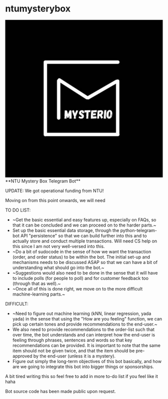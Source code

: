 # ntumysterybox
<img src="./resources/N2U_logo.jpg" alt="Logo">
**NTU Mystery Box Telegram Bot**

UPDATE: We got operational funding from NTU!

Moving on from this point onwards, we will need 

TO DO LIST:

* ~Get the basic essential and easy features up, especially on FAQs, so that it can be concluded and we can proceed on to the harder parts.~
* Set up the basic essential data storage, through the python-telegram-bot API "persistence" so that we can build further into this and to actually store and conduct multiple transactions. Will need CS help on this since I am not very well-versed into this.
* ~Do a bit of sudocode in the sense of how we want the transaction (order, and order status) to be within the bot. The initial set-up and mechanisms needs to be discussed ASAP so that we can have a bit of understanding what should go into the bot.~
* ~Suggestions would also need to be done in the sense that it will have to include polls (for people to poll) and for customer feedback too (through that as well).~
* ~Once all of this is done right, we move on to the more difficult machine-learning parts.~

DIFFICULT:
* ~Need to figure out machine learning (kNN, linear regression, yada yada) in the sense that using the "How are you feeling" function, we can pick up certain tones and provide recommendations to the end-user.~
* We also need to provide recommendations to the order-list such that over time, the bot understands and can interpret how the end-user is feeling through phrases, sentences and words so that key recommendations can be provided. It is important to note that the same item should not be given twice, and that the item should be pre-approved by the end-user (unless it is a mystery).
* Figure out simply the long-term objectives of this bot basically, and how are we going to integrate this bot into bigger things or sponsorships.

A bit tired writing this so feel free to add in more to-do list if you feel like it haha

Bot source code has been made public upon request.

